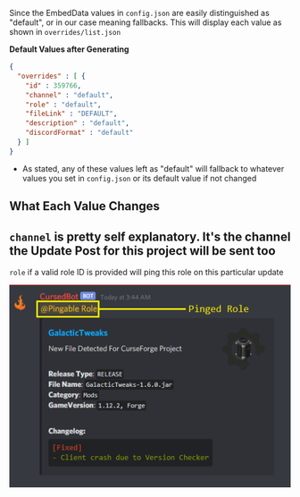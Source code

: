 Since the EmbedData values in `config.json` are easily distinguished as "default", or in our case meaning fallbacks. This will display each value as shown in `overrides/list.json`

**Default Values after Generating**
```json
{
  "overrides" : [ {
    "id" : 359766,
    "channel" : "default",
    "role" : "default",
    "fileLink" : "DEFAULT",
    "description" : "default",
    "discordFormat" : "default"
  } ]
}
```
  - As stated, any of these values left as "default" will fallback to whatever values you set in `config.json` or its default value if not changed
  
**What Each Value Changes**
---

`channel` is pretty self explanatory. It's the channel the Update Post for this project will be sent too
---

`role` if a valid role ID is provided will ping this role on this particular update

![](https://github.com/ReadOnlyDevelopment/CursedBot/blob/master/assets/role-ping.png)